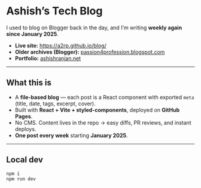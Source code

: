 # Ashish’s Tech Blog

I used to blog on Blogger back in the day, and I'm writing **weekly again since January 2025**.

-   **Live site:** <a href="https://a2rp.github.io/blog/" target="_blank" rel="noopener noreferrer">https://a2rp.github.io/blog/</a>
-   **Older archives (Blogger):** <a href="https://passion4profession.blogspot.com/" target="_blank" rel="noopener noreferrer">passion4profession.blogspot.com</a>
-   **Portfolio:** <a href="https://www.ashishranjan.net/" target="_blank" rel="noopener noreferrer">ashishranjan.net</a>

---

## What this is

-   A **file-based blog** — each post is a React component with exported `meta` (title, date, tags, excerpt, cover).
-   Built with **React + Vite + styled-components**, deployed on **GitHub Pages**.
-   No CMS. Content lives in the repo → easy diffs, PR reviews, and instant deploys.
-   **One post every week** starting **January 2025**.

---

## Local dev

```bash
npm i
npm run dev
```
